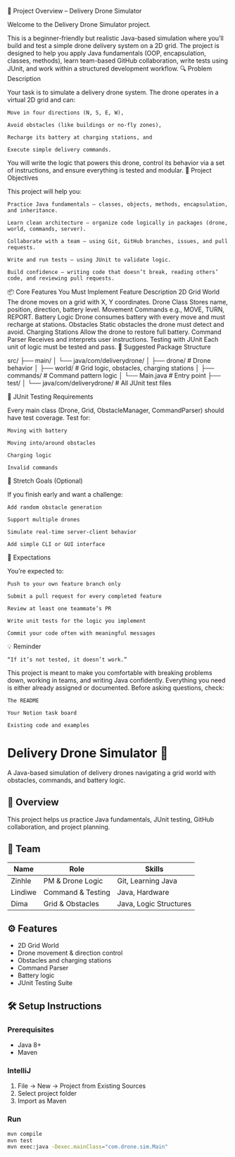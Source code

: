 📝 Project Overview – Delivery Drone Simulator

Welcome to the Delivery Drone Simulator project.

This is a beginner-friendly but realistic Java-based simulation where you’ll build and test a simple drone delivery system on a 2D grid. The project is designed to help you apply Java fundamentals (OOP, encapsulation, classes, methods), learn team-based GitHub collaboration, write tests using JUnit, and work within a structured development workflow.
🔍 Problem Description

Your task is to simulate a delivery drone system. The drone operates in a virtual 2D grid and can:

    Move in four directions (N, S, E, W),

    Avoid obstacles (like buildings or no-fly zones),

    Recharge its battery at charging stations, and

    Execute simple delivery commands.

You will write the logic that powers this drone, control its behavior via a set of instructions, and ensure everything is tested and modular.
🎯 Project Objectives

This project will help you:

    Practice Java fundamentals — classes, objects, methods, encapsulation, and inheritance.

    Learn clean architecture — organize code logically in packages (drone, world, commands, server).

    Collaborate with a team — using Git, GitHub branches, issues, and pull requests.

    Write and run tests — using JUnit to validate logic.

    Build confidence — writing code that doesn’t break, reading others’ code, and reviewing pull requests.

📦 Core Features You Must Implement
Feature	Description
2D Grid World	The drone moves on a grid with X, Y coordinates.
Drone Class	Stores name, position, direction, battery level.
Movement Commands	e.g., MOVE, TURN, REPORT.
Battery Logic	Drone consumes battery with every move and must recharge at stations.
Obstacles	Static obstacles the drone must detect and avoid.
Charging Stations	Allow the drone to restore full battery.
Command Parser	Receives and interprets user instructions.
Testing with JUnit	Each unit of logic must be tested and pass.
📁 Suggested Package Structure

src/
├── main/
│   └── java/com/deliverydrone/
│       ├── drone/         # Drone behavior
│       ├── world/         # Grid logic, obstacles, charging stations
│       ├── commands/      # Command pattern logic
│       └── Main.java      # Entry point
├── test/
│   └── java/com/deliverydrone/  # All JUnit test files

🧪 JUnit Testing Requirements

Every main class (Drone, Grid, ObstacleManager, CommandParser) should have test coverage. Test for:

    Moving with battery

    Moving into/around obstacles

    Charging logic

    Invalid commands

🚀 Stretch Goals (Optional)

If you finish early and want a challenge:

    Add random obstacle generation

    Support multiple drones

    Simulate real-time server-client behavior

    Add simple CLI or GUI interface

📌 Expectations

You’re expected to:

    Push to your own feature branch only

    Submit a pull request for every completed feature

    Review at least one teammate’s PR

    Write unit tests for the logic you implement

    Commit your code often with meaningful messages

💡 Reminder

    “If it’s not tested, it doesn’t work.”

This project is meant to make you comfortable with breaking problems down, working in teams, and writing Java confidently. Everything you need is either already assigned or documented. Before asking questions, check:

    The README

    Your Notion task board

    Existing code and examples
# Delivery Drone Simulator 🚁

A Java-based simulation of delivery drones navigating a grid world with obstacles, commands, and battery logic.

## 🌟 Overview

This project helps us practice Java fundamentals, JUnit testing, GitHub collaboration, and project planning.

## 👥 Team

| Name     | Role                | Skills                            |
|----------|---------------------|------------------------------------|
| Zinhle   | PM & Drone Logic    | Git, Learning Java                 |
| Lindiwe  | Command & Testing   | Java, Hardware                     |
| Dima     | Grid & Obstacles    | Java, Logic Structures             |

## ⚙️ Features

- 2D Grid World
- Drone movement & direction control
- Obstacles and charging stations
- Command Parser
- Battery logic
- JUnit Testing Suite

## 🛠️ Setup Instructions

### Prerequisites

- Java 8+
- Maven

### IntelliJ

1. File → New → Project from Existing Sources
2. Select project folder
3. Import as Maven

### Run

```bash
mvn compile
mvn test
mvn exec:java -Dexec.mainClass="com.drone.sim.Main"

